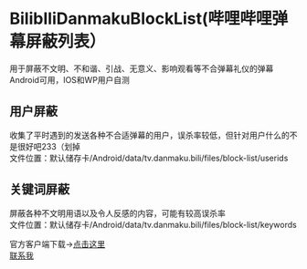 BilibIliDanmakuBlockList(哔哩哔哩弹幕屏蔽列表）
===================================  
用于屏蔽不文明、不和谐、引战、无意义、影响观看等不合弹幕礼仪的弹幕<br />
Android可用，IOS和WP用户自测
 
用户屏蔽
-----------------------------------  
收集了平时遇到的发送各种不合适弹幕的用户，误杀率较低，但针对用户什么的不是很好吧233（划掉<br />
文件位置：默认储存卡/Android/data/tv.danmaku.bili/files/block-list/userids

关键词屏蔽
-----------------------------------
屏蔽各种不文明用语以及令人反感的内容，可能有较高误杀率<br />
文件位置：默认储存卡/Android/data/tv.danmaku.bili/files/block-list/keywords

官方客户端下载→[点击这里](http://app.bilibili.com/)<br />
[联系我](https://twitter.com/Sakura_Sa233)<br />

